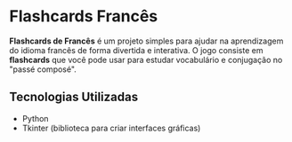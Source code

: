 # Flashcards Francês

**Flashcards de Francês** é um projeto simples para ajudar na aprendizagem do idioma francês de forma divertida e interativa. O jogo consiste em **flashcards** que você pode usar para estudar vocabulário e conjugação no "passé composé".

## Tecnologias Utilizadas

- Python
- Tkinter (biblioteca para criar interfaces gráficas)
  


